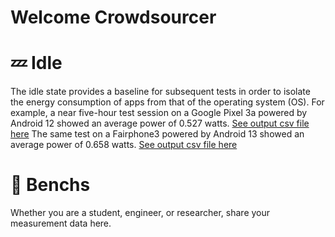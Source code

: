 # Welcome Crowdsourcer

# 💤 Idle

The idle state provides a baseline for subsequent tests in order to isolate the energy consumption of apps from that of the operating system (OS). For example, a near five-hour test session on a Google Pixel 3a powered by Android 12 showed an average power of 0.527 watts. [See output csv file here](idle_4h48min_Pixel3a.csv)
The same test on a Fairphone3 powered by Android 13 showed an average power of 0.658 watts. [See output csv file here](idle_4h40min_Fairphone3.csv)

# 💪 Benchs

Whether you are a student, engineer, or researcher, share your measurement data here.
